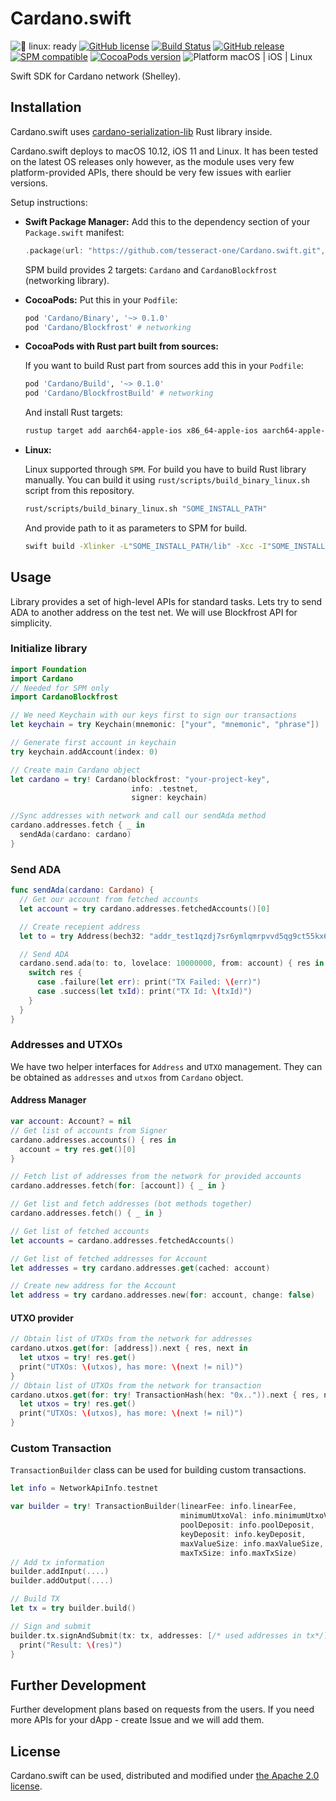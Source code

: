 # Cardano.swift

![🐧 linux: ready](https://img.shields.io/badge/%F0%9F%90%A7%20linux-ready-red.svg)
[![GitHub license](https://img.shields.io/badge/license-Apache%202.0-lightgrey.svg)](LICENSE)
[![Build Status](https://github.com/tesseract-one/Cardano.swift/workflows/Build%20&%20Tests/badge.svg?branch=main)](https://github.com/tesseract-one/Cardano.swift/actions/workflows/build.yml?query=branch%3Amain)
[![GitHub release](https://img.shields.io/github/release/tesseract-one/Cardano.swift.svg)](https://github.com/tesseract-one/Cardano.swift/releases)
[![SPM compatible](https://img.shields.io/badge/SwiftPM-Compatible-brightgreen.svg)](https://swift.org/package-manager/)
[![CocoaPods version](https://img.shields.io/cocoapods/v/Cardano.svg)](https://cocoapods.org/pods/Cardano)
![Platform macOS | iOS | Linux](https://img.shields.io/badge/platform-Linux%20%7C%20macOS%20%7C%20iOS-orange.svg)

Swift SDK for Cardano network (Shelley).

## Installation

Cardano.swift uses [cardano-serialization-lib](https://github.com/Emurgo/cardano-serialization-lib) Rust library inside.

Cardano.swift deploys to macOS 10.12, iOS 11 and Linux. It has been tested on the latest OS releases only however, as the module uses very few platform-provided APIs, there should be very few issues with earlier versions.

Setup instructions:

- **Swift Package Manager:**
  Add this to the dependency section of your `Package.swift` manifest:

    ```Swift
    .package(url: "https://github.com/tesseract-one/Cardano.swift.git", from: "0.1.0")
    ```
  SPM build provides 2 targets: `Cardano` and `CardanoBlockfrost` (networking library).

- **CocoaPods:** Put this in your `Podfile`:

    ```Ruby
    pod 'Cardano/Binary', '~> 0.1.0'
    pod 'Cardano/Blockfrost' # networking
    ```
  
- **CocoaPods with Rust part built from sources:**
  
  If you want to build Rust part from sources add this in your `Podfile`:
    ```Ruby
    pod 'Cardano/Build', '~> 0.1.0'
    pod 'Cardano/BlockfrostBuild' # networking
    ```
  And install Rust targets:
    ```sh
    rustup target add aarch64-apple-ios x86_64-apple-ios aarch64-apple-darwin x86_64-apple-darwin
    ```

- **Linux:**
  
  Linux supported through `SPM`. For build you have to build Rust library manually. You can build it using `rust/scripts/build_binary_linux.sh` script from this repository.
  ```sh
  rust/scripts/build_binary_linux.sh "SOME_INSTALL_PATH"
  ```
  And provide path to it as parameters to SPM for build.
  ```sh
  swift build -Xlinker -L"SOME_INSTALL_PATH/lib" -Xcc -I"SOME_INSTALL_PATH/include"
  ```

## Usage

Library provides a set of high-level APIs for standard tasks.
Lets try to send ADA to another address on the test net.
We will use Blockfrost API for simplicity.

### Initialize library
```swift
import Foundation
import Cardano
// Needed for SPM only
import CardanoBlockfrost

// We need Keychain with our keys first to sign our transactions
let keychain = try Keychain(mnemonic: ["your", "mnemonic", "phrase"])

// Generate first account in keychain
try keychain.addAccount(index: 0)

// Create main Cardano object
let cardano = try! Cardano(blockfrost: "your-project-key",
                           info: .testnet,
                           signer: keychain)

//Sync addresses with network and call our sendAda method
cardano.addresses.fetch { _ in
  sendAda(cardano: cardano)
}
```

### Send ADA
```swift
func sendAda(cardano: Cardano) {
  // Get our account from fetched accounts
  let account = try cardano.addresses.fetchedAccounts()[0]

  // Create recepient address
  let to = try Address(bech32: "addr_test1qzdj7sr6ymlqmrpvvd5qg9ct55kx6kcev67u33uc9grgm3dc4rwdulp233ujjmc09g446unlhtt0ekdqds2t2qccxxmspd22lj")

  // Send ADA
  cardano.send.ada(to: to, lovelace: 10000000, from: account) { res in
    switch res {
      case .failure(let err): print("TX Failed: \(err)")
      case .success(let txId): print("TX Id: \(txId)")
    }
  }
}
```

### Addresses and UTXOs
We have two helper interfaces for `Address` and `UTXO` management. They can be obtained as `addresses` and `utxos` from `Cardano` object.

#### Address Manager
```swift
var account: Account? = nil
// Get list of accounts from Signer
cardano.addresses.accounts() { res in
  account = try res.get()[0]
}

// Fetch list of addresses from the network for provided accounts
cardano.addresses.fetch(for: [account]) { _ in }

// Get list and fetch addresses (bot methods together)
cardano.addresses.fetch() { _ in }

// Get list of fetched accounts
let accounts = cardano.addresses.fetchedAccounts()

// Get list of fetched addresses for Account
let addresses = try cardano.addresses.get(cached: account)

// Create new address for the Account
let address = try cardano.addresses.new(for: account, change: false)
```

#### UTXO provider
```swift
// Obtain list of UTXOs from the network for addresses
cardano.utxos.get(for: [address]).next { res, next in
  let utxos = try! res.get()
  print("UTXOs: \(utxos), has more: \(next != nil)")
}
// Obtain list of UTXOs from the network for transaction
cardano.utxos.get(for: try! TransactionHash(hex: "0x..")).next { res, next in
  let utxos = try! res.get()
  print("UTXOs: \(utxos), has more: \(next != nil)")
}
```

### Custom Transaction
`TransactionBuilder` class can be used for building custom transactions.
```swift
let info = NetworkApiInfo.testnet

var builder = try! TransactionBuilder(linearFee: info.linearFee,
                                      minimumUtxoVal: info.minimumUtxoVal,
                                      poolDeposit: info.poolDeposit,
                                      keyDeposit: info.keyDeposit,
                                      maxValueSize: info.maxValueSize,
                                      maxTxSize: info.maxTxSize)
// Add tx information
builder.addInput(....)
builder.addOutput(....)

// Build TX
let tx = try builder.build()

// Sign and submit
builder.tx.signAndSubmit(tx: tx, addresses: [/* used addresses in tx*/]) { res in
  print("Result: \(res)")
}
```

## Further Development

Further development plans based on requests from the users. If you need more APIs for your dApp - create Issue and we will add them.

## License

Cardano.swift can be used, distributed and modified under [the Apache 2.0 license](LICENSE).
